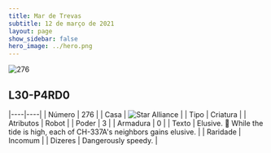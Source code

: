 ```yaml
---
title: Mar de Trevas
subtitle: 12 de março de 2021
layout: page
show_sidebar: false
hero_image: ../hero.png
---
```


![276](https://cdn.keyforgegame.com/media/card_front/pt/496_276_WCJW7FRPCFP_pt.png)

## L30-P4RD0

|----|----|
| Número | 276 |
| Casa | ![Star Alliance](https://archonarcana.com/images/thumb/7/7d/Star_Alliance.png/22px-Star_Alliance.png "Aliança Estelar") |
| Tipo | Criatura |
| Atributos | Robot |
| Poder | 3 |
| Armadura | 0 |
| Texto | Elusive.   While the tide is high, each of CH-337A's neighbors gains elusive. |
| Raridade | Incomum |
| Dizeres | Dangerously speedy. |
